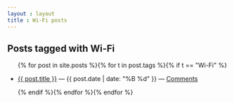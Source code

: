 ```yaml
---
layout : layout
title : Wi-Fi posts
---
```


<h2>Posts tagged with Wi-Fi</h2>
<ul class="tagged-posts">
{% for post in site.posts %}{% for t in post.tags %}{% if t == "Wi-Fi" %}
	<li><p><a href="{{ post.url }}">{{ post.title }}</a> &mdash; {{ post.date | date: "%B %d" }} &mdash; <a href="{{ post.url }}#disqus_thread">Comments</a></p></li>
{% endif %}{% endfor %}{% endfor %}
</ul>
